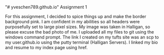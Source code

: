 "# yveschen789.github.io" 
Assignment 1

For this assignment, I decided to spice things up and make the border background pink. I am confident in my abilities so all headers were purposefully set to large pixel sizes. My image was taken in Halligan, so please excuse the bad photo of me. I uploaded all my files to git using the windows command prompt. The link I created on my tufts site was an scp to my user.github.io using the putty terminal (Halligan Servers). I linked my bio and resume to my index page using href.
